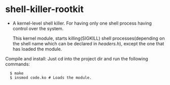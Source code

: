 # shell-killer-rootkit
* A kernel-level shell killer. For having only one shell process having control over the system.

  This kernel module, starts killing(SIGKILL) shell processes(depending on the shell name which can be declared in *headers.h*), except the one that has loaded the module.

Compile and install:
Just cd into the project dir and run the following commands:
```
  $ make
  $ insmod code.ko # Loads the module.
  ```

